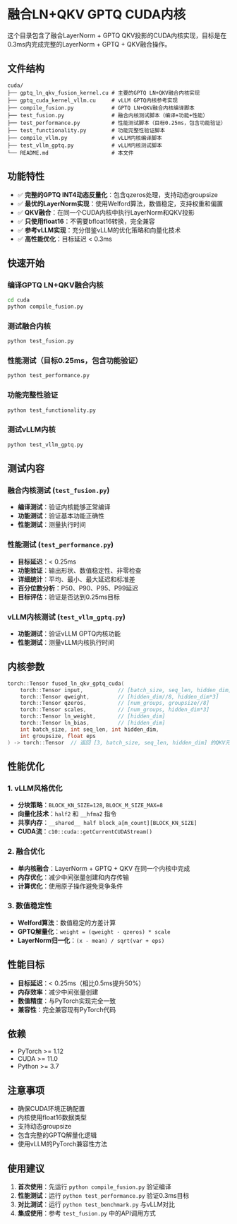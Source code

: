 # 融合LN+QKV GPTQ CUDA内核

这个目录包含了融合LayerNorm + GPTQ QKV投影的CUDA内核实现，目标是在0.3ms内完成完整的LayerNorm + GPTQ + QKV融合操作。

## 文件结构

```
cuda/
├── gptq_ln_qkv_fusion_kernel.cu # 主要的GPTQ LN+QKV融合内核实现
├── gptq_cuda_kernel_vllm.cu     # vLLM GPTQ内核参考实现
├── compile_fusion.py            # GPTQ LN+QKV融合内核编译脚本
├── test_fusion.py               # 融合内核测试脚本（编译+功能+性能）
├── test_performance.py          # 性能测试脚本（目标0.25ms，包含功能验证）
├── test_functionality.py        # 功能完整性验证脚本
├── compile_vllm.py              # vLLM内核编译脚本
├── test_vllm_gptq.py            # vLLM内核测试脚本
└── README.md                    # 本文件
```

## 功能特性

- ✅ **完整的GPTQ INT4动态反量化**：包含qzeros处理，支持动态groupsize
- ✅ **最优的LayerNorm实现**：使用Welford算法，数值稳定，支持权重和偏置
- ✅ **QKV融合**：在同一个CUDA内核中执行LayerNorm和QKV投影
- ✅ **只使用float16**：不需要bfloat16转换，完全兼容
- ✅ **参考vLLM实现**：充分借鉴vLLM的优化策略和向量化技术
- ✅ **高性能优化**：目标延迟 < 0.3ms

## 快速开始

### 编译GPTQ LN+QKV融合内核

```bash
cd cuda
python compile_fusion.py
```

### 测试融合内核

```bash
python test_fusion.py
```

### 性能测试（目标0.25ms，包含功能验证）

```bash
python test_performance.py
```

### 功能完整性验证

```bash
python test_functionality.py
```

### 测试vLLM内核

```bash
python test_vllm_gptq.py
```

## 测试内容

### 融合内核测试 (`test_fusion.py`)
- **编译测试**：验证内核能够正常编译
- **功能测试**：验证基本功能正确性
- **性能测试**：测量执行时间

### 性能测试 (`test_performance.py`)
- **目标延迟**：< 0.25ms
- **功能验证**：输出形状、数值稳定性、非零检查
- **详细统计**：平均、最小、最大延迟和标准差
- **百分位数分析**：P50、P90、P95、P99延迟
- **目标评估**：验证是否达到0.25ms目标

### vLLM内核测试 (`test_vllm_gptq.py`)
- **功能测试**：验证vLLM GPTQ内核功能
- **性能测试**：测量vLLM内核执行时间

## 内核参数

```cpp
torch::Tensor fused_ln_qkv_gptq_cuda(
    torch::Tensor input,           // [batch_size, seq_len, hidden_dim]
    torch::Tensor qweight,         // [hidden_dim//8, hidden_dim*3]
    torch::Tensor qzeros,          // [num_groups, groupsize//8]
    torch::Tensor scales,          // [num_groups, hidden_dim*3]
    torch::Tensor ln_weight,       // [hidden_dim]
    torch::Tensor ln_bias,         // [hidden_dim]
    int batch_size, int seq_len, int hidden_dim,
    int groupsize, float eps
) -> torch::Tensor  // 返回 [3, batch_size, seq_len, hidden_dim] 的QKV元组
```

## 性能优化

### 1. vLLM风格优化
- **分块策略**：`BLOCK_KN_SIZE=128`, `BLOCK_M_SIZE_MAX=8`
- **向量化技术**：`half2` 和 `__hfma2` 指令
- **共享内存**：`__shared__ half block_a[m_count][BLOCK_KN_SIZE]`
- **CUDA流**：`c10::cuda::getCurrentCUDAStream()`

### 2. 融合优化
- **单内核融合**：LayerNorm + GPTQ + QKV 在同一个内核中完成
- **内存优化**：减少中间张量创建和内存传输
- **计算优化**：使用原子操作避免竞争条件

### 3. 数值稳定性
- **Welford算法**：数值稳定的方差计算
- **GPTQ解量化**：`weight = (qweight - qzeros) * scale`
- **LayerNorm归一化**：`(x - mean) / sqrt(var + eps)`

## 性能目标

- **目标延迟**：< 0.25ms（相比0.5ms提升50%）
- **内存效率**：减少中间张量创建
- **数值精度**：与PyTorch实现完全一致
- **兼容性**：完全兼容现有PyTorch代码

## 依赖

- PyTorch >= 1.12
- CUDA >= 11.0
- Python >= 3.7

## 注意事项

- 确保CUDA环境正确配置
- 内核使用float16数据类型
- 支持动态groupsize
- 包含完整的GPTQ解量化逻辑
- 使用vLLM的PyTorch兼容性方法

## 使用建议

1. **首次使用**：先运行 `python compile_fusion.py` 验证编译
2. **性能测试**：运行 `python test_performance.py` 验证0.3ms目标
3. **对比测试**：运行 `python test_benchmark.py` 与vLLM对比
4. **集成使用**：参考 `test_fusion.py` 中的API调用方式